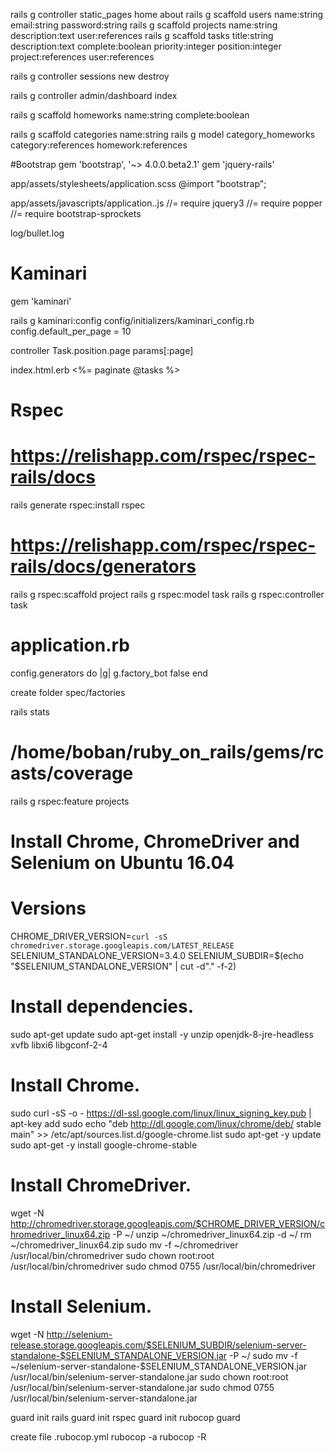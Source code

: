 rails g controller static_pages home about
rails g scaffold users name:string email:string password:string
rails g scaffold projects name:string description:text user:references
rails g scaffold tasks title:string description:text complete:boolean priority:integer position:integer project:references user:references

rails g controller sessions new destroy

rails g controller admin/dashboard index

rails g scaffold homeworks name:string complete:boolean

rails g scaffold categories name:string
rails g model category_homeworks category:references homework:references

#Bootstrap
gem 'bootstrap', '~> 4.0.0.beta2.1'
gem 'jquery-rails'

app/assets/stylesheets/application.scss
@import "bootstrap";

app/assets/javascripts/application..js
//= require jquery3
//= require popper
//= require bootstrap-sprockets

log/bullet.log

# Kaminari
gem 'kaminari'

rails g kaminari:config
config/initializers/kaminari_config.rb
config.default_per_page = 10

controller
Task.position.page params[:page]

index.html.erb
<%= paginate @tasks %>

# Rspec
# https://relishapp.com/rspec/rspec-rails/docs
rails generate rspec:install
rspec

# https://relishapp.com/rspec/rspec-rails/docs/generators
rails g rspec:scaffold project
rails g rspec:model task
rails g rspec:controller task

# application.rb
config.generators do |g|
  g.factory_bot false
end

create folder spec/factories

rails stats
# /home/boban/ruby_on_rails/gems/rcasts/coverage

rails g rspec:feature projects

# Install Chrome, ChromeDriver and Selenium on Ubuntu 16.04

# Versions
CHROME_DRIVER_VERSION=`curl -sS chromedriver.storage.googleapis.com/LATEST_RELEASE`
SELENIUM_STANDALONE_VERSION=3.4.0
SELENIUM_SUBDIR=$(echo "$SELENIUM_STANDALONE_VERSION" | cut -d"." -f-2)

# Install dependencies.
sudo apt-get update
sudo apt-get install -y unzip openjdk-8-jre-headless xvfb libxi6 libgconf-2-4

# Install Chrome.
sudo curl -sS -o - https://dl-ssl.google.com/linux/linux_signing_key.pub | apt-key add
sudo echo "deb http://dl.google.com/linux/chrome/deb/ stable main" >> /etc/apt/sources.list.d/google-chrome.list
sudo apt-get -y update
sudo apt-get -y install google-chrome-stable

# Install ChromeDriver.
wget -N http://chromedriver.storage.googleapis.com/$CHROME_DRIVER_VERSION/chromedriver_linux64.zip -P ~/
unzip ~/chromedriver_linux64.zip -d ~/
rm ~/chromedriver_linux64.zip
sudo mv -f ~/chromedriver /usr/local/bin/chromedriver
sudo chown root:root /usr/local/bin/chromedriver
sudo chmod 0755 /usr/local/bin/chromedriver

# Install Selenium.
wget -N http://selenium-release.storage.googleapis.com/$SELENIUM_SUBDIR/selenium-server-standalone-$SELENIUM_STANDALONE_VERSION.jar -P ~/
sudo mv -f ~/selenium-server-standalone-$SELENIUM_STANDALONE_VERSION.jar /usr/local/bin/selenium-server-standalone.jar
sudo chown root:root /usr/local/bin/selenium-server-standalone.jar
sudo chmod 0755 /usr/local/bin/selenium-server-standalone.jar

guard init rails
guard init rspec
guard init rubocop
guard

create file .rubocop.yml
rubocop -a
rubocop -R

